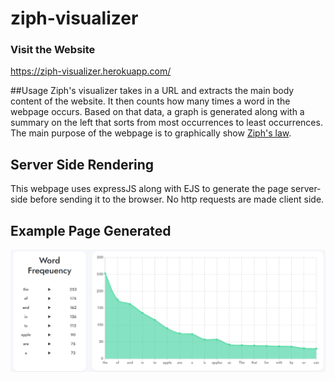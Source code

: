 # ziph-visualizer
### Visit the Website

https://ziph-visualizer.herokuapp.com/

##Usage
Ziph's visualizer takes in a URL and extracts the main body content of the website. It then counts how many times a word in the webpage
occurs. Based on that data, a graph is generated along with a summary on the left that sorts from most occurrences to least occurrences. The main purpose of the webpage is to graphically show [Ziph's law](https://en.wikipedia.org/wiki/Zipf%27s_law).

## Server Side Rendering
This webpage uses expressJS along with EJS to generate the page server-side before sending it to the browser. No http requests are made client side.

## Example Page Generated
![ad](https://raw.githubusercontent.com/Isaac-Tong/ziph-visualizer/master/ss/graphandtext.png)
